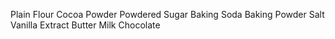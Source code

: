 Plain Flour
Cocoa Powder
Powdered Sugar
Baking Soda
Baking Powder
Salt
Vanilla Extract
Butter
Milk
Chocolate